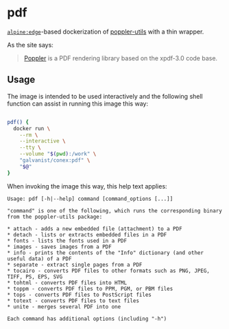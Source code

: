 # pdf

[`alpine:edge`](https://hub.docker.com/_/alpine/)-based dockerization of [poppler-utils](https://pkgs.alpinelinux.org/package/edge/main/x86_64/poppler-utils) with a thin wrapper.

As the site says:

> [Poppler](https://poppler.freedesktop.org/) is a PDF rendering library based on the xpdf-3.0 code base.

## Usage

The image is intended to be used interactively and the following shell function can assist in running this image this way:

```sh

pdf() {
  docker run \
    --rm \
    --interactive \
    --tty \
    --volume "$(pwd):/work" \
    "galvanist/conex:pdf" \
    "$@"
}

```

When invoking the image this way, this help text applies:

```
Usage: pdf [-h|--help] command [command_options [...]]

"command" is one of the following, which runs the corresponding binary from the poppler-utils package:

* attach - adds a new embedded file (attachment) to a PDF
* detach - lists or extracts embedded files in a PDF
* fonts - lists the fonts used in a PDF
* images - saves images from a PDF
* info - prints the contents of the "Info" dictionary (and other useful data) of a PDF
* separate - extract single pages from a PDF
* tocairo - converts PDF files to other formats such as PNG, JPEG, TIFF, PS, EPS, SVG
* tohtml - converts PDF files into HTML
* toppm - converts PDF files to PPM, PGM, or PBM files
* tops - converts PDF files to PostScript files
* totext - converts PDF files to text files
* unite - merges several PDF into one

Each command has additional options (including "-h")
```
